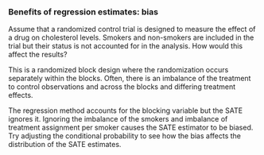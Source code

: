 ### Benefits of regression estimates: bias

Assume that a randomized control trial is designed to measure the effect of a drug on cholesterol levels. Smokers and non-smokers are included in the trial but their status is not accounted for in the analysis. How would this affect the results?

This is a randomized block design where the randomization occurs separately within the blocks. Often, there is an imbalance of the treatment to control observations and across the blocks and differing treatment effects.

The regression method accounts for the blocking variable but the SATE ignores it. Ignoring the imbalance of the smokers and imbalance of treatment assignment per smoker causes the SATE estimator to be biased. Try adjusting the conditional probability to see how the bias affects the distribution of the SATE estimates.
